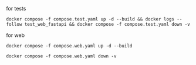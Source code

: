 for tests
```
docker compose -f compose.test.yaml up -d --build && docker logs --follow test_web_fastapi && docker compose -f compose.test.yaml down -v
```

for web

```
docker compose -f compose.web.yaml up -d --build
```

```
docker compose -f compose.web.yaml down -v
```
